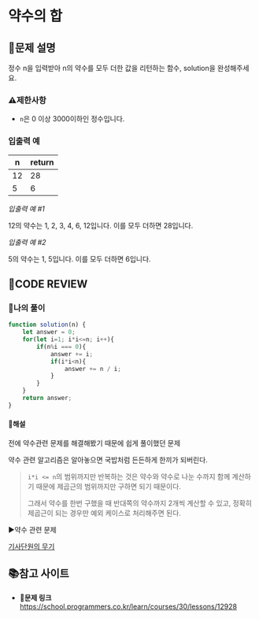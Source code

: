 # 약수의 합

## **📝문제 설명**

정수 n을 입력받아 n의 약수를 모두 더한 값을 리턴하는 함수, solution을 완성해주세요.

### **⚠제한사항**

- `n`은 0 이상 3000이하인 정수입니다.

### **입출력 예**

| n   | return |
| --- | ------ |
| 12  | 28     |
| 5   | 6      |

*입출력 예 #1*

12의 약수는 1, 2, 3, 4, 6, 12입니다. 이를 모두 더하면 28입니다.

*입출력 예 #2*

5의 약수는 1, 5입니다. 이를 모두 더하면 6입니다.

## **🧐CODE REVIEW**

### **🧾나의 풀이**

```js
function solution(n) {
    let answer = 0;
    for(let i=1; i*i<=n; i++){
        if(n%i === 0){
            answer += i;
            if(i*i<n){
                answer += n / i;
            }
        }
    }
    return answer;
}
```

#### **📝해설**

전에 약수관련 문제를 해결해봤기 때문에 쉽게 풀이했던 문제

약수 관련 알고리즘은 알아놓으면 국밥처럼 든든하게 한끼가 되버린다.

> `i*i <= n`의 범위까지만 반복하는 것은 약수와 약수로 나눈 수까지 함께 계산하기 때문에 제곱근의 범위까지만 구하면 되기 때문이다.
>
> 그래서 약수를 한번 구했을 때 반대쪽의 약수까지 2개씩 계산할 수 있고, 정확히 제곱근이 되는 경우만 예외 케이스로 처리해주면 된다.

▶약수 관련 문제

[기사단원의 무기](./기사단원의무기.md)

## 📚참고 사이트

- **🔗문제 링크**<br/>
https://school.programmers.co.kr/learn/courses/30/lessons/12928

